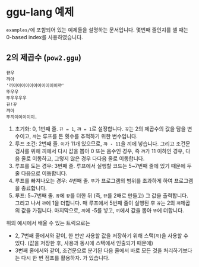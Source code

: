 # ggu-lang 예제
`examples/`에 포함되어 있는 예제들을 설명하는 문서입니다. 몇번째 줄인지를 셀 때는 0-based index를 사용하였습니다.

## 2의 제곱수 (`pow2.ggu`)
```
뀨우
꺄아
'끼이이이이이이이이이이이꺄'
뚜우우
뚜우우우우
뀨!뀨
꺄아
뚜끼이이이이이.
```
1. 초기화: 0, 1번째 줄. `뀨 = 1`, `꺄 = 1`로 설정합니다. `뀨`는 2의 제곱수의 값을 담을 변수이고, `꺄`는 루프를 돈 횟수를 추적하기 위한 변수입니다.
1. 루프 조건: 2번째 줄. `이`가 11개 있으므로, `꺄 - 11`을 끼에 넣습니다. 그리고 조건문 검사를 위해 끼에서 다시 값을 뽑아 0 또는 음수인 경우, 즉 `꺄`가 11 이하인 경우, 다음 줄로 이동하고, 그렇지 않은 경우 다다음 줄로 이동합니다.
1. 루프를 도는 경우: 3번째 줄. 루프에서 실행할 코드는 5~7번째 줄에 있기 때문에 두 줄 다음으로 이동합니다.
1. 루프를 빠져나오는 경우: 4번째 줄. `뚜`가 프로그램의 범위를 초과하게 하여 프로그램을 종료합니다.
1. 루프: 5~7번째 줄. `뀨`에 `뀨`를 더한 뒤 (즉, `뀨`를 2배로 만들고) 그 값을 출력합니다. 그리고 나서 `꺄`에 1을 더합니다. 매 루프에서 5번째 줄이 실행된 후 `뀨`는 2의 `꺄`제곱의 값을 가집니다. 마지막으로, `끼`에 -5를 넣고, `끼`에서 값을 뽑아 `뚜`에 더합니다.

위의 예시에서 배울 수 있는 트릭으로는
- 2, 7번째 줄에서와 같이, 한 번만 사용할 값을 저장하기 위해 스택(`끼`)을 사용할 수 있다. (값을 저장한 후, 사용과 동시에 스택에서 인출되기 때문에)
- 3번째 줄에서와 같이, 조건문으로 분기된 다음 줄에서 바로 모든 것을 처리하기보다는 다시 한 번 점프를 활용하자.
가 있습니다.
